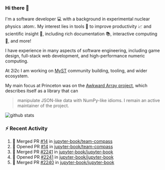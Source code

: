 ### Hi there 👋 

I'm a software developer 💻 with a background in experimental nuclear physics :atom:. My interest lies in tools :wrench: to improve productivity :chart_with_upwards_trend: and scientific insight :telescope:, including rich documentation 📚, interactive computing 🧮, and more! 

I have experience in many aspects of software engineering, including game design, full-stack web development, and high-performance numeric computing. 

At 2i2c I am working on [MyST](https://github.com/jupyter-book/mystmd) community building, tooling, and wider ecosystem. 

My main focus at Princeton was on the [Awkward Array project](awkward-array.org/), which describes itself as a library that can 
> manipulate JSON-like data with NumPy-like idioms. I remain an active maintainer of the project. 

![github stats](https://github-readme-stats.vercel.app/api?username=agoose77&show_icons=true&hide_rank=true&hide_title=true&bg_color=30,e76445,904e95&text_color=efe3ec&icon_color=efe3ec)
<!--
**agoose77/agoose77** is a ✨ _special_ ✨ repository because its `README.md` (this file) appears on your GitHub profile.

Here are some ideas to get you started:

- 🔭 I’m currently working on ...
- 🌱 I’m currently learning ...
- 👯 I’m looking to collaborate on ...
- 🤔 I’m looking for help with ...
- 💬 Ask me about ...
- 📫 How to reach me: ...
- 😄 Pronouns: ...
- ⚡ Fun fact: ...
-->

### :zap: Recent Activity

<!--START_SECTION:activity-->
1. 🎉 Merged PR [#14](https://github.com/jupyter-book/team-compass/pull/14) in [jupyter-book/team-compass](https://github.com/jupyter-book/team-compass)
2. 💪 Opened PR [#14](https://github.com/jupyter-book/team-compass/pull/14) in [jupyter-book/team-compass](https://github.com/jupyter-book/team-compass)
3. 🎉 Merged PR [#2241](https://github.com/jupyter-book/jupyter-book/pull/2241) in [jupyter-book/jupyter-book](https://github.com/jupyter-book/jupyter-book)
4. 💪 Opened PR [#2241](https://github.com/jupyter-book/jupyter-book/pull/2241) in [jupyter-book/jupyter-book](https://github.com/jupyter-book/jupyter-book)
5. 🎉 Merged PR [#2240](https://github.com/jupyter-book/jupyter-book/pull/2240) in [jupyter-book/jupyter-book](https://github.com/jupyter-book/jupyter-book)
<!--END_SECTION:activity-->
